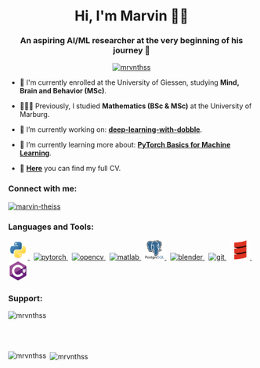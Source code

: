 <h1 align="center">Hi, I'm Marvin 👋🏼</h1>
<h3 align="center">An aspiring AI/ML researcher at the very beginning of his journey 🚀</h3>

<p align="center"> <a href="https://github.com/ryo-ma/github-profile-trophy"><img src="https://github-profile-trophy.vercel.app/?username=mrvnthss" alt="mrvnthss" /></a> </p>

- 🧠 I'm currently enrolled at the University of Giessen, studying **Mind, Brain and Behavior (MSc)**.

- 👨🏼‍🎓 Previously, I studied **Mathematics (BSc & MSc)** at the University of Marburg.

- 🔭 I’m currently working on: [**deep-learning-with-dobble**](https://github.com/mrvnthss/deep-learning-with-dobble).

- 🌱 I’m currently learning more about: [**PyTorch Basics for Machine Learning**](https://www.edx.org/learn/pytorch/ibm-pytorch-basics-for-machine-learning).

- 📜 [**Here**](https://drive.google.com/file/d/1owWP-IvVTILUx7_JO7EuOn6hKKJLsMN7/view?usp=sharing) you can find my full CV.

<h3 align="left">Connect with me:</h3>
<p align="left">
<a href="https://linkedin.com/in/marvin-theiss" target="blank"><img align="center" src="https://raw.githubusercontent.com/rahuldkjain/github-profile-readme-generator/master/src/images/icons/Social/linked-in-alt.svg" alt="marvin-theiss" width="40" height="30" /></a>
</p>

<h3 align="left">Languages and Tools:</h3>
<p align="left"> <a href="https://www.python.org" target="_blank" rel="noreferrer"> <img src="https://raw.githubusercontent.com/devicons/devicon/master/icons/python/python-original.svg" alt="python" width="40" height="40"/> </a> &nbsp; <a href="https://pytorch.org/" target="_blank" rel="noreferrer"> <img src="https://www.vectorlogo.zone/logos/pytorch/pytorch-icon.svg" alt="pytorch" width="40" height="40"/> </a> &nbsp; <a href="https://opencv.org/" target="_blank" rel="noreferrer"> <img src="https://www.vectorlogo.zone/logos/opencv/opencv-icon.svg" alt="opencv" width="40" height="40"/> </a> &nbsp; <a href="https://www.mathworks.com/" target="_blank" rel="noreferrer"> <img src="https://upload.wikimedia.org/wikipedia/commons/2/21/Matlab_Logo.png" alt="matlab" width="40" height="40"/> </a> &nbsp; <a href="https://www.postgresql.org" target="_blank" rel="noreferrer"> <img src="https://raw.githubusercontent.com/devicons/devicon/master/icons/postgresql/postgresql-original-wordmark.svg" alt="postgresql" width="40" height="40"/> </a> &nbsp; <a href="https://www.blender.org/" target="_blank" rel="noreferrer"> <img src="https://download.blender.org/branding/community/blender_community_badge_white.svg" alt="blender" width="40" height="40"/> </a> &nbsp; <a href="https://git-scm.com/" target="_blank" rel="noreferrer"> <img src="https://www.vectorlogo.zone/logos/git-scm/git-scm-icon.svg" alt="git" width="40" height="40"/> </a> &nbsp; <a href="https://www.scala-lang.org" target="_blank" rel="noreferrer"> <img src="https://raw.githubusercontent.com/devicons/devicon/master/icons/scala/scala-original.svg" alt="scala" width="40" height="40"/> </a> &nbsp; <a href="https://www.w3schools.com/cs/" target="_blank" rel="noreferrer"> <img src="https://raw.githubusercontent.com/devicons/devicon/master/icons/csharp/csharp-original.svg" alt="csharp" width="40" height="40"/> </a> </p>

<h3 align="left">Support:</h3>
<p> <a href="https://www.buymeacoffee.com/mrvnthss"> <img align="left" src="https://cdn.buymeacoffee.com/buttons/v2/default-yellow.png" height="50" width="210" alt="mrvnthss"/> </a> </p>

<br><br><br><br>

<p> <img align="left" src="https://github-readme-stats.vercel.app/api/top-langs?username=mrvnthss&show_icons=true&locale=en&layout=compact" alt="mrvnthss"/> </p>

<p> &nbsp; <img align="center" src="https://github-readme-stats.vercel.app/api?username=mrvnthss&show_icons=true&locale=en" alt="mrvnthss"/> </p>
